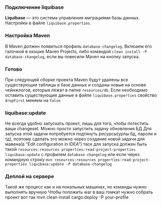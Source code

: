 ### Подключение liquibase

**Liquibase** — это система управления миграциями базы данных.
Настройки в файле `liquibase.properties`.

### Настройка Maven

В Maven должен появиться профиль `database-changelog`.
Вклюаем его галочкой в окошке Maven Projects, либо командой `clean install -P database-changelog`, если
вы повесили Maven на кнопку запуска.

### Готово

При следующей сборке проекта Maven будут удалены все существующие таблицы в базе данных и
созданы новые на основе чейнжлогов, которые лежат в папке `resources/db`. Если необходимо
оставить существующие данные в файле `liquibase.properties` свойство `dropFirst` меняем на `false`

### liquibase:update

Не всегда удобно запускать проект, лишь для того, чтобы потестить ваши changeset.
Можно просто запустить задачу обновления БД
Для запуска этой задачи потребуется подтянуть ресурсы(урлы бд, пароли и тд), поэтому
сделать это можно через создание новой задачи для мавена(в "Edit configuration in IDEA")
таск для запуска должен быть такой
`resources:resources properties:read-project-properties liquibase:update`
с профилем `database-changelog`
или если через командную строку
`mvn resources:resources properties:read-project-properties liquibase:update -P database-changelog`


### Деплой на сервере
Такой же процесс как и на локальных машинах, но команды нужно выполнять вручную
Чтобы положить war в ваш томкат нужно собрать проект вот так
 mvn clean install cargo:deploy -P your-profile
